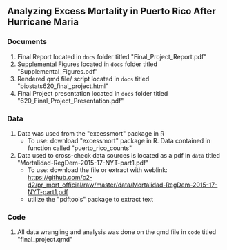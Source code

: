 ## Analyzing Excess Mortality in Puerto Rico After Hurricane Maria

### Documents
1. Final Report located in `docs` folder titled "Final_Project_Report.pdf"
2. Supplemental Figures located in `docs` folder titled "Supplemental_Figures.pdf"
3. Rendered qmd file/ script located in `docs` titled "biostats620_final_project.html"
4. Final Project presentation located in `docs` folder titled "620_Final_Project_Presentation.pdf"

### Data 
1. Data was used from the "excessmort" package in R
   - To use: download "excessmort" package in R. Data contained in function called "puerto_rico_counts"
2. Data used to cross-check data sources is located as a pdf in `data` titled "Mortalidad-RegDem-2015-17-NYT-part1.pdf"
   - To use: download the file or extract with weblink: https://github.com/c2-d2/pr_mort_official/raw/master/data/Mortalidad-RegDem-2015-17-NYT-part1.pdf
   - utilize the "pdftools" package to extract text

### Code
1. All data wrangling and analysis was done on the qmd file in `code` titled "final_project.qmd"
